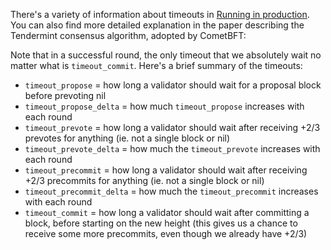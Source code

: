 There's a variety of information about timeouts in [Running in production](https://docs.cometbft.com/v0.38/core/running-in-production#configuration-parameters). You can also find more detailed explanation in the paper describing the Tendermint consensus algorithm, adopted by CometBFT:


Note that in a successful round, the only timeout that we absolutely wait no matter what is `timeout_commit`. Here's a brief summary of the timeouts:

-   `timeout_propose` \= how long a validator should wait for a proposal block before prevoting nil
-   `timeout_propose_delta` \= how much `timeout_propose` increases with each round
-   `timeout_prevote` \= how long a validator should wait after receiving +2/3 prevotes for anything (ie. not a single block or nil)
-   `timeout_prevote_delta` \= how much the `timeout_prevote` increases with each round
-   `timeout_precommit` \= how long a validator should wait after receiving +2/3 precommits for anything (ie. not a single block or nil)
-   `timeout_precommit_delta` \= how much the `timeout_precommit` increases with each round
-   `timeout_commit` \= how long a validator should wait after committing a block, before starting on the new height (this gives us a chance to receive some more precommits, even though we already have +2/3)